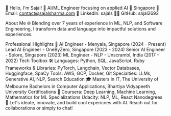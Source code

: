 👋 Hello, I'm Sajal!
🚀 AI/ML Engineer focusing on applied AI
📍 Singapore
📧 Email: contact@sajalsharma.com
🔗 LinkedIn: sajals
👨‍💻 GitHub: sajal2692

About Me 🌐
Blending over 7 years of experience in ML, NLP, and Software Engineering, I transform data and language into impactful solutions and experiences.

Professional Highlights 🌟
AI Engineer - Menyala, Singapore (2024 - Present)
Lead AI Engineer - OneByZero, Singapore (2023 - 2024)
Senior AI Engineer - Splore, Singapore (2023)
ML Engineer - NLP - Unscrambl, India (2017 - 2022)
Tech Toolbox 🛠️
Languages: Python, SQL, JavaScript, Ruby
Frameworks & Libraries: PyTorch, Langchain, Vector Databases, Huggingface, SpaCy
Tools: AWS, GCP, Docker, Git
Specialties: LLMs, Generative AI, NLP, Search
Education 🎓
Masters in IT, The University of Melbourne
Bachelors in Computer Applications, Bhartiya Vidyapeeth University
Certifications 📜
Coursera: Deep Learning, Machine Learning, Mathematics for ML Specializations
Udacity: NLP, ML, React Nanodegrees
🔗 Let's ideate, innovate, and build cool expericnes with AI. Reach out for collaborations or simply to chat!
